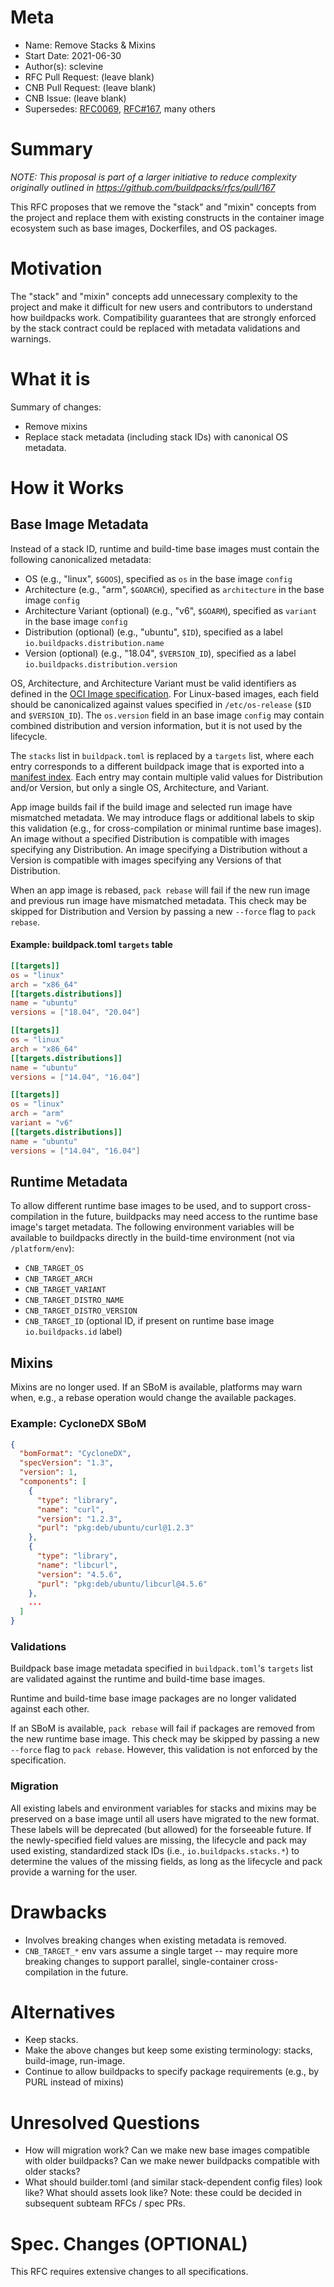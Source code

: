 # Meta
[meta]: #meta
- Name: Remove Stacks & Mixins
- Start Date: 2021-06-30
- Author(s): sclevine
- RFC Pull Request: (leave blank)
- CNB Pull Request: (leave blank)
- CNB Issue: (leave blank)
- Supersedes: [RFC0069](https://github.com/buildpacks/rfcs/blob/main/text/0069-stack-buildpacks.md), [RFC#167](https://github.com/buildpacks/rfcs/pull/167), many others

# Summary
[summary]: #summary

*NOTE: This proposal is part of a larger initiative to reduce complexity originally outlined in https://github.com/buildpacks/rfcs/pull/167*

This RFC proposes that we remove the "stack" and "mixin" concepts from the project and replace them with existing constructs in the container image ecosystem such as base images, Dockerfiles, and OS packages.

# Motivation
[motivation]: #motivation

The "stack" and "mixin" concepts add unnecessary complexity to the project and make it difficult for new users and contributors to understand how buildpacks work. Compatibility guarantees that are strongly enforced by the stack contract could be replaced with metadata validations and warnings.

# What it is
[what-it-is]: #what-it-is

Summary of changes:
- Remove mixins
- Replace stack metadata (including stack IDs) with canonical OS metadata.

# How it Works
[how-it-works]: #how-it-works

## Base Image Metadata

Instead of a stack ID, runtime and build-time base images must contain the following canonicalized metadata:
- OS (e.g., "linux", `$GOOS`), specified as `os` in the base image `config` 
- Architecture (e.g., "arm", `$GOARCH`), specified as `architecture` in the base image `config`
- Architecture Variant (optional) (e.g., "v6", `$GOARM`), specified as `variant` in the base image `config`
- Distribution (optional) (e.g., "ubuntu", `$ID`), specified as a label `io.buildpacks.distribution.name`
- Version (optional) (e.g., "18.04", `$VERSION_ID`), specified as a label `io.buildpacks.distribution.version`

OS, Architecture, and Architecture Variant must be valid identifiers as defined in the [OCI Image specification](https://github.com/opencontainers/image-spec/blob/main/config.md).
For Linux-based images, each field should be canonicalized against values specified in `/etc/os-release` (`$ID` and `$VERSION_ID`).
The `os.version` field in an base image `config` may contain combined distribution and version information, but it is not used by the lifecycle.

The `stacks` list in `buildpack.toml` is replaced by a `targets` list, where each entry corresponds to a different buildpack image that is exported into a [manifest index](https://github.com/opencontainers/image-spec/blob/master/image-index.md). Each entry may contain multiple valid values for Distribution and/or Version, but only a single OS, Architecture, and Variant.

App image builds fail if the build image and selected run image have mismatched metadata. We may introduce flags or additional labels to skip this validation (e.g., for cross-compilation or minimal runtime base images). An image without a specified Distribution is compatible with images specifying any Distribution. An image specifying a Distribution without a Version is compatible with images specifying any Versions of that Distribution.

When an app image is rebased, `pack rebase` will fail if the new run image and previous run image have mismatched metadata. This check may be skipped for Distribution and Version by passing a new `--force` flag to `pack rebase`.

#### Example: buildpack.toml `targets` table

```toml
[[targets]]
os = "linux"
arch = "x86_64"
[[targets.distributions]]
name = "ubuntu"
versions = ["18.04", "20.04"]

[[targets]]
os = "linux"
arch = "x86_64"
[[targets.distributions]]
name = "ubuntu"
versions = ["14.04", "16.04"]

[[targets]]
os = "linux"
arch = "arm"
variant = "v6"
[[targets.distributions]]
name = "ubuntu"
versions = ["14.04", "16.04"]
```

## Runtime Metadata

To allow different runtime base images to be used, and to support cross-compilation in the future, buildpacks may need access to the runtime base image's target metadata.
The following environment variables will be available to buildpacks directly in the build-time environment (not via `/platform/env`):
- `CNB_TARGET_OS`
- `CNB_TARGET_ARCH`
- `CNB_TARGET_VARIANT`
- `CNB_TARGET_DISTRO_NAME`
- `CNB_TARGET_DISTRO_VERSION`
- `CNB_TARGET_ID` (optional ID, if present on runtime base image `io.buildpacks.id` label)

## Mixins

Mixins are no longer used. If an SBoM is available, platforms may warn when, e.g., a rebase operation would change the available packages.

### Example: CycloneDX SBoM

```json
{
  "bomFormat": "CycloneDX",
  "specVersion": "1.3",
  "version": 1,
  "components": [
    {
      "type": "library",
      "name": "curl",
      "version": "1.2.3",
      "purl": "pkg:deb/ubuntu/curl@1.2.3"
    },
    {
      "type": "library", 
      "name": "libcurl",
      "version": "4.5.6",
      "purl": "pkg:deb/ubuntu/libcurl@4.5.6"
    },
    ...
  ]
}
```

### Validations

Buildpack base image metadata specified in `buildpack.toml`'s `targets` list are validated against the runtime and build-time base images.

Runtime and build-time base image packages are no longer validated against each other.

If an SBoM is available, `pack rebase` will fail if packages are removed from the new runtime base image.
This check may be skipped by passing a new `--force` flag to `pack rebase`.
However, this validation is not enforced by the specification.

### Migration

All existing labels and environment variables for stacks and mixins may be preserved on a base image until all users have migrated to the new format.
These labels will be deprecated (but allowed) for the forseeable future.
If the newly-specified field values are missing, the lifecycle and pack may used existing, standardized stack IDs (i.e., `io.buildpacks.stacks.*`) to determine the values of the missing fields, as long as the lifecycle and pack provide a warning for the user.

# Drawbacks
[drawbacks]: #drawbacks

- Involves breaking changes when existing metadata is removed.
- `CNB_TARGET_*` env vars assume a single target -- may require more breaking changes to support parallel, single-container cross-compilation in the future.

# Alternatives
[alternatives]: #alternatives

- Keep stacks.
- Make the above changes but keep some existing terminology: stacks, build-image, run-image.
- Continue to allow buildpacks to specify package requirements (e.g., by PURL instead of mixins)

# Unresolved Questions
[unresolved-questions]: #unresolved-questions

- How will migration work? Can we make new base images compatible with older buildpacks? Can we make newer buildpacks compatible with older stacks?
- What should builder.toml (and similar stack-dependent config files) look like? What should assets look like? Note: these could be decided in subsequent subteam RFCs / spec PRs.

# Spec. Changes (OPTIONAL)
[spec-changes]: #spec-changes

This RFC requires extensive changes to all specifications.
